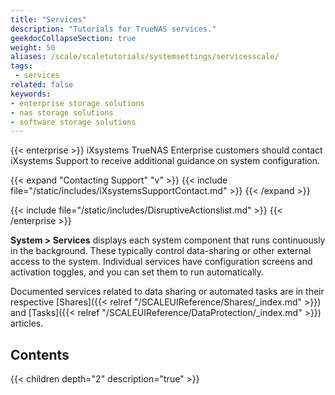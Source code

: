 ```yaml
---
title: "Services"
description: "Tutorials for TrueNAS services."
geekdocCollapseSection: true
weight: 50
aliases: /scale/scaletutorials/systemsettings/servicesscale/
tags:
 - services
related: false
keywords:
- enterprise storage solutions
- nas storage solutions
- software storage solutions
---
```



{{< enterprise >}}
iXsystems TrueNAS Enterprise customers should contact iXsystems Support to receive additional guidance on system configuration.

{{< expand "Contacting Support" "v" >}}
{{< include file="/static/includes/iXsystemsSupportContact.md" >}}
{{< /expand >}}

{{< include file="/static/includes/DisruptiveActionslist.md" >}}
{{< /enterprise >}}

**System > Services** displays each system component that runs continuously in the background. These typically control data-sharing or other external access to the system. Individual services have configuration screens and activation toggles, and you can set them to run automatically.

Documented services related to data sharing or automated tasks are in their respective [Shares]({{< relref "/SCALEUIReference/Shares/_index.md" >}}) and [Tasks]({{< relref "/SCALEUIReference/DataProtection/_index.md" >}}) articles.

<div class="noprint">

## Contents

{{< children depth="2" description="true" >}}

</div>
